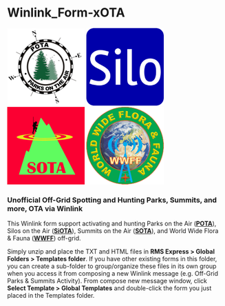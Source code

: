 # Winlink_Form-xOTA
![POTA Logo](img/POTA.png) ![SiOTA Logo](img/SiOTA.png) ![SOTA Logo](img/SOTA.png) ![WWFF Logo](img/WWFF.png)
### Unofficial Off-Grid Spotting and Hunting Parks, Summits, and more, OTA via Winlink

This Winlink form support activating and hunting Parks on the Air (**[POTA](https://pota.app/#/)**), Silos on the Air (**[SiOTA](https://www.silosontheair.com/)**), Summits on the Air (**[SOTA](https://sotawatch.sota.org.uk/en/)**), and World Wide Flora & Fauna (**[WWFF](https://wwff.co/dx-cluster/)**) off-grid.

Simply unzip and place the TXT and HTML files in **RMS Express > Global Folders > Templates folder**. If you have other existing forms in this folder, you can create a sub-folder to group/organize these files in its own group when you access it from composing a new Winlink message (e.g. Off-Grid Parks & Summits Activity). From compose new message window, click **Select Template > Global Templates** and double-click the form you just placed in the Templates folder.
